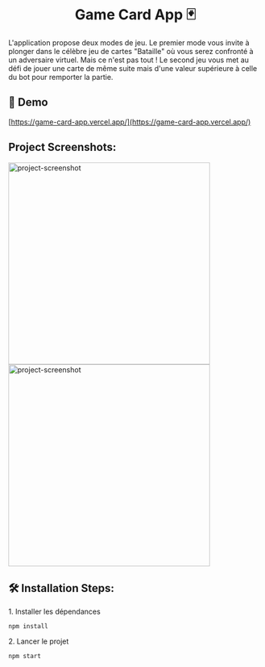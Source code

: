 <h1 align="center" id="title">Game Card App 🃏</h1>

<p id="description">L'application propose deux modes de jeu. Le premier mode vous invite à plonger dans le célèbre jeu de cartes "Bataille" où vous serez confronté à un adversaire virtuel. Mais ce n'est pas tout ! Le second jeu vous met au défi de jouer une carte de même suite mais d'une valeur supérieure à celle du bot pour remporter la partie.</p>

<h2>🚀 Demo</h2>

[https://game-card-app.vercel.app/](https://game-card-app.vercel.app/)

<h2>Project Screenshots:</h2>

<img src="https://zupimages.net/up/23/21/04az.png" alt="project-screenshot" width="400" height="400/">

<img src="https://zupimages.net/up/23/21/u4hg.png" alt="project-screenshot" width="400" height="400/">

<h2>🛠️ Installation Steps:</h2>

<p>1. Installer les dépendances</p>

```
npm install
```

<p>2. Lancer le projet</p>

```
npm start
```
